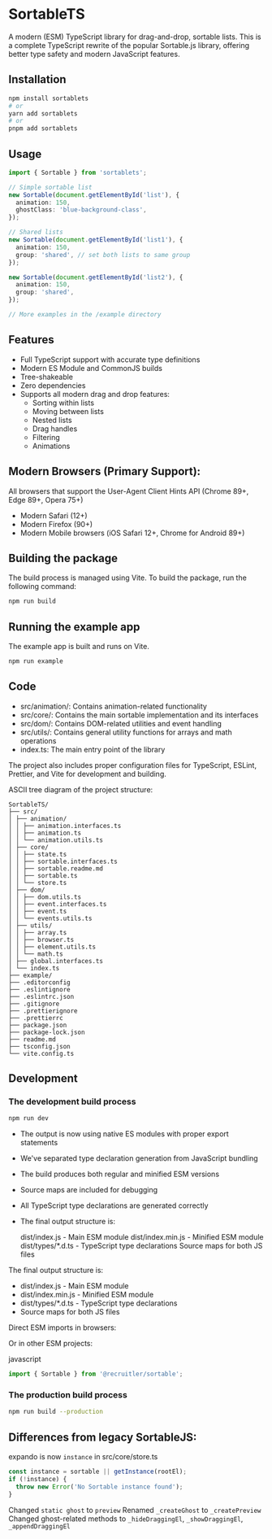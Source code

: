 # SortableTS

A modern (ESM) TypeScript library for drag-and-drop, sortable lists. This is a complete TypeScript rewrite of the popular Sortable.js library, offering better type safety and modern JavaScript features.

## Installation

```bash
npm install sortablets
# or
yarn add sortablets
# or
pnpm add sortablets
```

## Usage

```typescript
import { Sortable } from 'sortablets';

// Simple sortable list
new Sortable(document.getElementById('list'), {
  animation: 150,
  ghostClass: 'blue-background-class',
});

// Shared lists
new Sortable(document.getElementById('list1'), {
  animation: 150,
  group: 'shared', // set both lists to same group
});

new Sortable(document.getElementById('list2'), {
  animation: 150,
  group: 'shared',
});

// More examples in the /example directory
```

## Features

- Full TypeScript support with accurate type definitions
- Modern ES Module and CommonJS builds
- Tree-shakeable
- Zero dependencies
- Supports all modern drag and drop features:
  - Sorting within lists
  - Moving between lists
  - Nested lists
  - Drag handles
  - Filtering
  - Animations

## Modern Browsers (Primary Support):

All browsers that support the User-Agent Client Hints API (Chrome 89+, Edge 89+, Opera 75+)

- Modern Safari (12+)
- Modern Firefox (90+)
- Modern Mobile browsers (iOS Safari 12+, Chrome for Android 89+)

## Building the package

The build process is managed using Vite. To build the package, run the following command:

```bash
npm run build
```

## Running the example app

The example app is built and runs on Vite.

```bash
npm run example
```

## Code

- src/animation/: Contains animation-related functionality
- src/core/: Contains the main sortable implementation and its interfaces
- src/dom/: Contains DOM-related utilities and event handling
- src/utils/: Contains general utility functions for arrays and math operations
- index.ts: The main entry point of the library

The project also includes proper configuration files for TypeScript, ESLint, Prettier, and Vite for development and building.

ASCII tree diagram of the project structure:

```
SortableTS/
├── src/
│ ├── animation/
│ │ ├── animation.interfaces.ts
│ │ ├── animation.ts
│ │ └── animation.utils.ts
│ ├── core/
│ │ ├── state.ts
│ │ ├── sortable.interfaces.ts
│ │ ├── sortable.readme.md
│ │ ├── sortable.ts
│ │ └── store.ts
│ ├── dom/
│ │ ├── dom.utils.ts
│ │ ├── event.interfaces.ts
│ │ ├── event.ts
│ │ └── events.utils.ts
│ ├── utils/
│ │ ├── array.ts
│ │ ├── browser.ts
│ │ ├── element.utils.ts
│ │ └── math.ts
│ ├── global.interfaces.ts
│ └── index.ts
├── example/
├── .editorconfig
├── .eslintignore
├── .eslintrc.json
├── .gitignore
├── .prettierignore
├── .prettierrc
├── package.json
├── package-lock.json
├── readme.md
├── tsconfig.json
└── vite.config.ts
```

## Development

### The development build process

```bash
npm run dev
```

- The output is now using native ES modules with proper export statements
- We've separated type declaration generation from JavaScript bundling
- The build produces both regular and minified ESM versions
- Source maps are included for debugging
- All TypeScript type declarations are generated correctly
- The final output structure is:

  dist/index.js - Main ESM module
  dist/index.min.js - Minified ESM module
  dist/types/\*.d.ts - TypeScript type declarations
  Source maps for both JS files

The final output structure is:

- dist/index.js - Main ESM module
- dist/index.min.js - Minified ESM module
- dist/types/\*.d.ts - TypeScript type declarations
- Source maps for both JS files

Direct ESM imports in browsers:

<script type="module">
  import { Sortable } from './dist/index.js';
</script>

Or in other ESM projects:

javascript

```typescript
import { Sortable } from '@recruitler/sortable';
```

### The production build process

```bash
npm run build --production
```

## Differences from legacy SortableJS:

expando is now `instance` in src/core/store.ts

```typescript
const instance = sortable || getInstance(rootEl);
if (!instance) {
  throw new Error('No Sortable instance found');
}
```

Changed `static ghost` to `preview`
Renamed `_createGhost` to `_createPreview`
Changed ghost-related methods to `_hideDraggingEl`, `_showDraggingEl`, `_appendDraggingEl`
